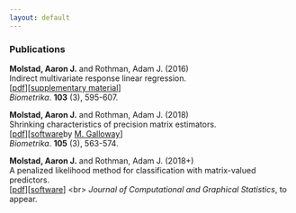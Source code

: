```yaml
---
layout: default
---
```

### Publications
**Molstad, Aaron J.** and Rothman, Adam J. (2016) <br>
Indirect multivariate response linear regression. <br>
[[pdf](https://academic.oup.com/biomet/article-abstract/103/3/595/1744444/Indirect-multivariate-response-linear-regression?redirectedFrom=fulltext)][[supplementary material](pages/IMRLR_Supp.pdf)]<br>
*Biometrika*. **103** (3), 595-607.<br>


**Molstad, Aaron J.** and Rothman, Adam J. (2018) <br>
Shrinking characteristics of precision matrix estimators. <br>
[[pdf](https://academic.oup.com/biomet/article/105/3/563/4994725?guestAccessKey=34dcd085-e992-4398-a8f9-a56cb3ac9207)][[software](https://cran.r-project.org/web/packages/SCPME/index.html)by [M. Galloway](https://mgallow.github.io)]<br>
*Biometrika*. **105** (3), 563-574. <br>


**Molstad, Aaron J.**  and Rothman, Adam J. (2018+)<br>
A penalized likelihood method for classification with matrix-valued predictors. <br>
[[pdf](pages/MatrixLDA.pdf)][[software](https://cran.r-project.org/web/packages/MatrixLDA/.)] <br>
*Journal of Computational and Graphical Statistics*, to appear. <br>
